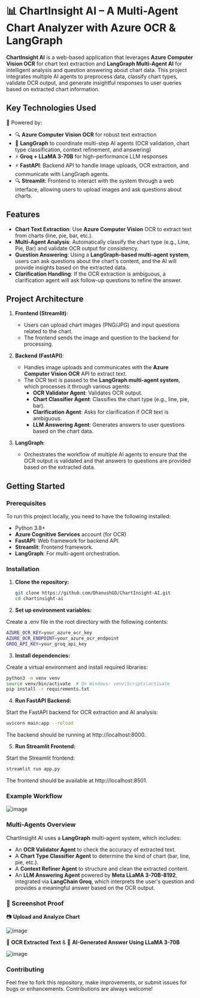 # 📊 ChartInsight AI – A Multi-Agent Chart Analyzer with Azure OCR & LangGraph

**ChartInsight AI** is a web-based application that leverages **Azure Computer Vision OCR** for chart text extraction and **LangGraph Multi-Agent AI** for intelligent analysis and question answering about chart data. This project integrates multiple AI agents to preprocess data, classify chart types, validate OCR output, and generate insightful responses to user queries based on extracted chart information.

## Key Technologies Used

🧠 Powered by:
- 🔍 **Azure Computer Vision OCR** for robust text extraction
- 🤖 **LangGraph** to coordinate multi-step AI agents (OCR validation, chart type classification, context refinement, and answering)
- ⚡ **Groq + LLaMA 3-70B** for high-performance LLM responses
- ⚡ **FastAPI**: Backend API to handle image uploads, OCR extraction, and communicate with LangGraph agents.
- 🔍 **Streamlit**: Frontend to interact with the system through a web interface, allowing users to upload images and ask questions about charts.

## Features

- **Chart Text Extraction**: Use **Azure Computer Vision** OCR to extract text from charts (line, pie, bar, etc.).
- **Multi-Agent Analysis**: Automatically classify the chart type (e.g., Line, Pie, Bar) and validate OCR output for consistency.
- **Question Answering**: Using a **LangGraph-based multi-agent system**, users can ask questions about the chart's content, and the AI will provide insights based on the extracted data.
- **Clarification Handling**: If the OCR extraction is ambiguous, a clarification agent will ask follow-up questions to refine the answer.

## Project Architecture

1. **Frontend (Streamlit)**:
   - Users can upload chart images (PNG/JPG) and input questions related to the chart.
   - The frontend sends the image and question to the backend for processing.

2. **Backend (FastAPI)**:
   - Handles image uploads and communicates with the **Azure Computer Vision OCR** API to extract text.
   - The OCR text is passed to the **LangGraph multi-agent system**, which processes it through various agents:
     - **OCR Validator Agent**: Validates OCR output.
     - **Chart Classifier Agent**: Classifies the chart type (e.g., line, pie, bar).
     - **Clarification Agent**: Asks for clarification if OCR text is ambiguous.
     - **LLM Answering Agent**: Generates answers to user questions based on the chart data.

3. **LangGraph**:
   - Orchestrates the workflow of multiple AI agents to ensure that the OCR output is validated and that answers to questions are provided based on the extracted data.

## Getting Started

### Prerequisites

To run this project locally, you need to have the following installed:

- Python 3.8+
- **Azure Cognitive Services** account (for OCR)
- **FastAPI**: Web framework for backend API.
- **Streamlit**: Frontend framework.
- **LangGraph**: For multi-agent orchestration.

### Installation

1. **Clone the repository:**

   ```bash
   git clone https://github.com/DhanushGD/ChartInsight-AI.git
   cd chartinsight-ai

2. **Set up environment variables:**

Create a .env file in the root directory with the following contents:
```bash
AZURE_OCR_KEY=your_azure_ocr_key
AZURE_OCR_ENDPOINT=your_azure_ocr_endpoint
GROQ_API_KEY=your_groq_api_key
```

3. **Install dependencies:**

Create a virtual environment and install required libraries:
```bash
python3 -m venv venv
source venv/bin/activate  # On Windows: venv\Scripts\activate
pip install -r requirements.txt
```

4. **Run FastAPI Backend:**

Start the FastAPI backend for OCR extraction and AI analysis:
```bash
uvicorn main:app --reload
```
The backend should be running at http://localhost:8000.

5. **Run Streamlit Frontend:**

Start the Streamlit frontend:
```bash
streamlit run app.py
```
The frontend should be available at http://localhost:8501.

### Example Workflow
![image](https://github.com/user-attachments/assets/adeeb2ff-78f3-4d4d-80ba-70fdede8dd1a)

### Multi-Agents Overview
ChartInsight AI uses a **LangGraph** multi-agent system, which includes:
- An **OCR Validator Agent** to check the accuracy of extracted text.
- A **Chart Type Classifier Agent** to determine the kind of chart (bar, line, pie, etc.).
- A **Context Refiner Agent** to structure and clean the extracted content.
- An **LLM Answering Agent** powered by **Meta LLaMA 3-70B-8192**, integrated via **LangChain Groq**, which interprets the user's question and provides a meaningful answer based on the OCR output.

### 📸 Screenshot Proof

📷 **Upload and Analyze Chart**

![image](https://github.com/user-attachments/assets/f59e6556-3d7b-41be-892b-4c1a4f5c4cea)

📄 **OCR Extracted Text** & 🧠 **AI-Generated Answer Using LLaMA 3-70B**

![image](https://github.com/user-attachments/assets/9ebf938c-400f-47f0-bda5-48df8090dd75)

### Contributing
Feel free to fork this repository, make improvements, or submit issues for bugs or enhancements. Contributions are always welcome!

